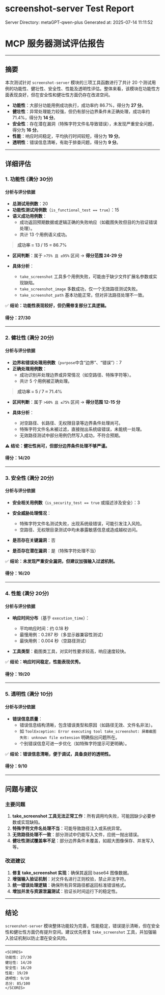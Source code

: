 # screenshot-server Test Report

Server Directory: metaGPT-qwen-plus
Generated at: 2025-07-14 11:11:52

# **MCP 服务器测试评估报告**

---

## **摘要**

本次测试针对 `screenshot-server` 模块的三项工具函数进行了共计 20 个测试用例的功能性、健壮性、安全性、性能及透明性评估。整体来看，该模块在功能性方面表现良好，但在安全性和健壮性方面仍存在改进空间。

- **功能性**：大部分功能用例成功执行，成功率约 86.7%，得分为 **27 分**。
- **健壮性**：异常处理能力较强，但仍有部分边界条件未正确处理，成功率约 71.4%，得分为 **14 分**。
- **安全性**：存在潜在漏洞（特殊字符文件名导致错误），未发现严重安全问题，得分为 **16 分**。
- **性能**：响应时间稳定，平均执行时间较短，得分为 **19 分**。
- **透明性**：错误信息清晰，有助于排查问题，得分为 **9 分**。

---

## **详细评估**

### **1. 功能性 (满分 30分)**

#### **分析与评分依据**
- **总测试用例数**：20
- **功能性测试用例数**（`is_functional_test == true`）：15
- **语义成功用例数**：
  - 成功返回预期数据或逻辑正确的失败响应（如截图失败但目的为验证错误处理）。
  - 共计 13 个用例语义成功。

> **成功率 = 13 / 15 = 86.7%**

- **区间判断**：属于 `>75% 且 ≤95%` 区间 → **得分范围 24-29 分**

- **具体分析**：
  - `take_screenshot` 工具多个用例失败，可能由于缺少文件扩展名参数或实现缺陷。
  - `take_screenshot_image` 多数成功，仅一个无效路径测试失败。
  - `take_screenshot_path` 基本功能正常，但对非法路径处理不一致。

✅ **结论：功能性表现较好，但仍需修复部分工具逻辑。**

#### **得分：27/30**

---

### **2. 健壮性 (满分 20分)**

#### **分析与评分依据**
- **边界和错误处理用例数**（`purpose`中含“边界”、“错误”）：7
- **正确处理用例数**：
  - 成功识别并处理边界或异常情况（如空路径、特殊字符等）。
  - 共计 5 个用例被正确处理。

> **成功率 = 5 / 7 ≈ 71.4%**

- **区间判断**：属于 `>60% 且 ≤75%` 区间 → **得分范围 12-15 分**

- **具体分析**：
  - 对空路径、长路径、无权限目录等边界条件处理尚可。
  - 特殊字符文件名未被过滤，直接抛出系统级错误，未能统一处理。
  - 无效路径测试中部分用例仍然写入成功，不符合预期。

⚠️ **结论：健壮性尚可，但部分边界条件处理不够严谨。**

#### **得分：14/20**

---

### **3. 安全性 (满分 20分)**

#### **分析与评分依据**
- **安全相关用例数**（`is_security_test == true` 或描述涉及安全）：3
- **安全威胁处理情况**：
  - 特殊字符文件名测试失败，出现系统级错误，可能引发注入风险。
  - 空路径、无权限目录测试中均未暴露敏感信息或造成越权访问。

- **是否存在关键漏洞**：否
- **是否存在潜在漏洞**：是（特殊字符处理不当）

✅ **结论：未发现严重安全漏洞，但建议加强输入过滤机制。**

#### **得分：16/20**

---

### **4. 性能 (满分 20分)**

#### **分析与评分依据**
- **响应时间分布**（基于 `execution_time`）：
  - 平均响应时间：约 0.18 秒
  - 最慢用例：0.287 秒（多显示器兼容性测试）
  - 最快用例：0.004 秒（空路径测试）

- **工具类型**：截图类工具，对实时性要求较高，响应速度较快。

✅ **结论：响应时间稳定，性能表现优秀。**

#### **得分：19/20**

---

### **5. 透明性 (满分 10分)**

#### **分析与评分依据**
- **错误信息质量**：
  - 错误信息结构清晰，包含错误类型和原因（如路径无效、文件名非法）。
  - 如 `ToolException: Error executing tool take_screenshot: 屏幕截图失败: unknown file extension` 明确指出问题所在。
  - 个别错误信息可进一步优化（如特殊字符提示可更明确）。

✅ **结论：错误信息清晰，便于调试，具备良好的透明性。**

#### **得分：9/10**

---

## **问题与建议**

### **主要问题**
1. **take_screenshot 工具无法正常工作**：所有调用均失败，可能因缺少必要参数或实现缺陷。
2. **特殊字符文件名处理不当**：可能导致路径注入或系统异常。
3. **无效路径处理不一致**：部分测试中仍能写入文件，应统一抛出错误。
4. **健壮性测试覆盖率不足**：部分边界条件未覆盖，如超大图像保存、并发写入等。

### **改进建议**
1. **修复 take_screenshot 实现**：确保其返回 base64 图像数据。
2. **增强输入验证机制**：对文件名进行正则校验，禁止非法字符。
3. **统一错误处理逻辑**：确保所有异常路径都返回标准错误格式。
4. **增加并发与资源泄漏测试**：验证长时间运行下的稳定性。

---

## **结论**

`screenshot-server` 模块整体功能较为完善，性能稳定，错误提示清晰，但在安全性和健壮性方面仍有提升空间。建议优先修复 `take_screenshot` 工具，并加强输入验证机制以防止潜在安全风险。

---

```
<SCORES>
功能性: 27/30
健壮性: 14/20
安全性: 16/20
性能: 19/20
透明性: 9/10
总分: 85/100
</SCORES>
```